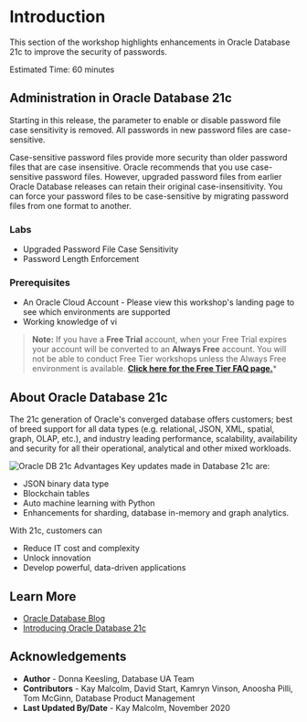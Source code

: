 # Introduction

This section of the workshop highlights enhancements in Oracle Database 21c to improve the security of passwords.

Estimated Time: 60 minutes

## Administration in Oracle Database 21c

Starting in this release, the parameter to enable or disable password file case sensitivity is removed. All passwords in new password files are case-sensitive.

Case-sensitive password files provide more security than older password files that are case insensitive. Oracle recommends that you use case-sensitive password files. However, upgraded password files from earlier Oracle Database releases can retain their original case-insensitivity. You can force your password files to be case-sensitive by migrating password files from one format to another.

### Labs

* Upgraded Password File Case Sensitivity
* Password Length Enforcement

### Prerequisites

* An Oracle Cloud Account - Please view this workshop's landing page to see which environments are supported
* Working knowledge of vi

> **Note:** If you have a **Free Trial** account, when your Free Trial expires your account will be converted to an **Always Free** account. You will not be able to conduct Free Tier workshops unless the Always Free environment is available. **[Click here for the Free Tier FAQ page.](https://www.oracle.com/cloud/free/faq.html)***

## About Oracle Database 21c

The 21c generation of Oracle's converged database offers customers; best of breed support for all data types (e.g. relational, JSON, XML, spatial, graph, OLAP, etc.), and industry leading performance, scalability, availability and security for all their operational, analytical and other mixed workloads.

 ![Oracle DB 21c Advantages](images/21c-support.png "Oracle DB 21c Advantages")
Key updates made in Database 21c are:
* JSON binary data type
* Blockchain tables
* Auto machine learning with Python
* Enhancements for sharding, database in-memory and graph analytics.

With 21c, customers can
* Reduce IT cost and complexity
* Unlock innovation
* Develop powerful, data-driven applications

## Learn More

* [Oracle Database Blog](http://blogs.oracle.com/database)
* [Introducing Oracle Database 21c](https://blogs.oracle.com/database/introducing-oracle-database-21c)

## Acknowledgements

* **Author** - Donna Keesling, Database UA Team
* **Contributors** - Kay Malcolm, David Start, Kamryn Vinson, Anoosha Pilli, Tom McGinn, Database Product Management
* **Last Updated By/Date** - Kay Malcolm, November 2020
